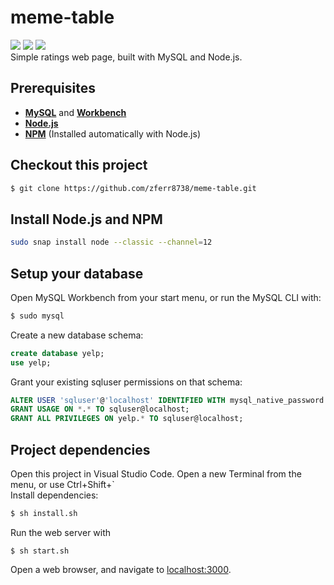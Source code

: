 # meme-table
![](https://img.shields.io/github/repo-size/zferr8738/meme-table)
![](https://img.shields.io/github/contributors/zferr8738/meme-table)
![](https://img.shields.io/github/last-commit/zferr8738/meme-table)
<br>Simple ratings web page, built with MySQL and Node.js.

## Prerequisites
* [**MySQL**](https://www.mysql.com/downloads/) and [**Workbench**](https://www.linuxhelp.com/how-to-install-mysql-workbench-on-linux-mint-18-03)
* [**Node.js**](https://nodejs.org/en/download/package-manager/)
* [**NPM**](https://www.npmjs.com/get-npm) (Installed automatically with Node.js)

## Checkout this project
```bash
$ git clone https://github.com/zferr8738/meme-table.git
```

## Install Node.js and NPM
```bash
sudo snap install node --classic --channel=12
```

## Setup your database
Open MySQL Workbench from your start menu, or run the MySQL CLI with:
```bash
$ sudo mysql
``` 
Create a new database schema:
```sql
create database yelp; 
use yelp;
```
Grant your existing sqluser permissions on that schema:
```sql
ALTER USER 'sqluser'@'localhost' IDENTIFIED WITH mysql_native_password BY 'sqluserpw';
GRANT USAGE ON *.* TO sqluser@localhost;
GRANT ALL PRIVILEGES ON yelp.* TO sqluser@localhost;
```

## Project dependencies
Open this project in Visual Studio Code. Open a new Terminal from the menu, or use Ctrl+Shift+`  
Install dependencies:
```bash
$ sh install.sh
```
Run the web server with 
```
$ sh start.sh
```
Open a web browser, and navigate to [localhost:3000](http://localhost:3000/).
